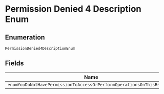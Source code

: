 
# Permission Denied 4 Description Enum

## Enumeration

`PermissionDenied4DescriptionEnum`

## Fields

| Name |
|  --- |
| `enumYouDoNotHavePermissionToAccessOrPerformOperationsOnThisResource` |

